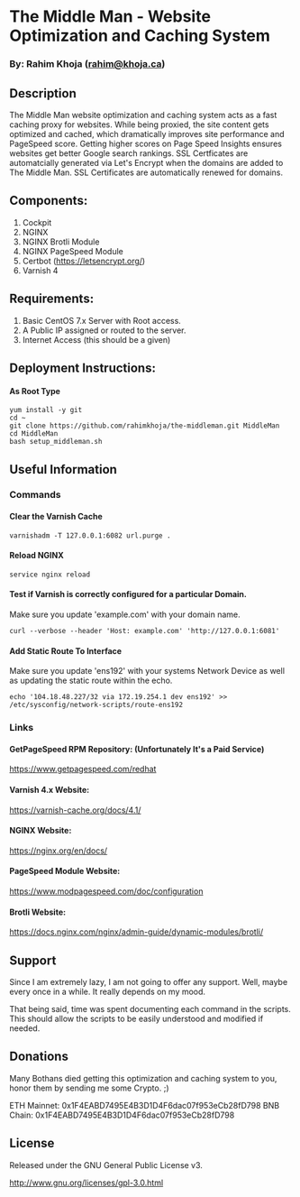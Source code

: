 # The Middle Man - Website Optimization and Caching System
### By: Rahim Khoja (rahim@khoja.ca)

## Description

The Middle Man website optimization and caching system acts as a fast caching proxy for websites. While being proxied, the site content gets optimized and cached, which dramatically improves site performance and PageSpeed score. Getting higher scores on Page Speed Insights ensures websites get better Google search rankings. SSL Certficates are automatcially generated via Let's Encrypt when the domains are added to The Middle Man. SSL Certificates are automatically renewed for domains.



## Components:

1.  Cockpit
2.  NGINX 
3.  NGINX Brotli Module
4.  NGINX PageSpeed Module
5.	Certbot (https://letsencrypt.org/)
6.  Varnish 4  



## Requirements:

1.  Basic CentOS 7.x Server with Root access. 
2.  A Public IP assigned or routed to the server.
3.  Internet Access (this should be a given)



## Deployment Instructions:

#### As Root Type
```
yum install -y git
cd ~
git clone https://github.com/rahimkhoja/the-middleman.git MiddleMan
cd MiddleMan
bash setup_middleman.sh

```



## Useful Information

### Commands 

#### Clear the Varnish Cache 

```
varnishadm -T 127.0.0.1:6082 url.purge .
```

#### Reload NGINX

```
service nginx reload
```

#### Test if Varnish is correctly configured for a particular Domain.

Make sure you update 'example.com' with your domain name.
```
curl --verbose --header 'Host: example.com' 'http://127.0.0.1:6081'

```

#### Add Static Route To Interface

Make sure you update 'ens192' with your systems Network Device as well as updating the static route within the echo.
```
echo '104.18.48.227/32 via 172.19.254.1 dev ens192' >>
/etc/sysconfig/network-scripts/route-ens192
```

### Links

#### GetPageSpeed RPM Repository: (Unfortunately It's a Paid Service)

https://www.getpagespeed.com/redhat

#### Varnish 4.x Website:

https://varnish-cache.org/docs/4.1/

#### NGINX Website:

https://nginx.org/en/docs/

#### PageSpeed Module Website:

https://www.modpagespeed.com/doc/configuration

#### Brotli Website:

https://docs.nginx.com/nginx/admin-guide/dynamic-modules/brotli/



## Support

Since I am extremely lazy, I am not going to offer any support. Well, maybe every once in a while. It really depends on my mood.

That being said, time was spent documenting each command in the scripts. This should allow the scripts to be easily understood and modified if needed.


## Donations
Many Bothans died getting this optimization and caching system to you, honor them by sending me some Crypto. ;)

ETH Mainnet: 0x1F4EABD7495E4B3D1D4F6dac07f953eCb28fD798
BNB Chain: 0x1F4EABD7495E4B3D1D4F6dac07f953eCb28fD798


## License
Released under the GNU General Public License v3. 

http://www.gnu.org/licenses/gpl-3.0.html
